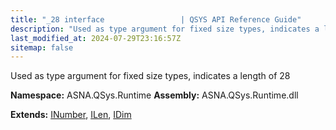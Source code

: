 ```yaml
---
title: "_28 interface                 | QSYS API Reference Guide"
description: "Used as type argument for fixed size types, indicates a length of 28  "
last_modified_at: 2024-07-29T23:16:57Z
sitemap: false
---
```


Used as type argument for fixed size types, indicates a length of 28 

**Namespace:** ASNA.QSys.Runtime
**Assembly:** ASNA.QSys.Runtime.dll

**Extends:** [INumber](/reference/runtime/qsys-runtime/i-number.html), [ILen](/reference/runtime/qsys-runtime/i-len.html), [IDim](/reference/runtime/qsys-runtime/i-dim.html)
<br>
<br>

